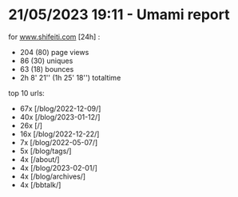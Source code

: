 # 21/05/2023 19:11 - Umami report
for www.shifeiti.com [24h] :

 - 204 (80) page views
 - 86 (30) uniques
 - 63 (18) bounces
 - 2h 8' 21'' (1h 25' 18'') totaltime


top 10 urls:
 - 67x [/blog/2022-12-09/]
 - 40x [/blog/2023-01-12/]
 - 26x [/]
 - 16x [/blog/2022-12-22/]
 - 7x [/blog/2022-05-07/]
 - 5x [/blog/tags/]
 - 4x [/about/]
 - 4x [/blog/2023-02-01/]
 - 4x [/blog/archives/]
 - 4x [/bbtalk/]


